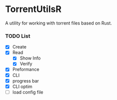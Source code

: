 # TorrentUtilsR

A utility for working with torrent files based on Rust.

### TODO List

- [x] Create
- [x] Read
  - [x] Show Info
  - [x] Verify
- [x] Preformance
- [x] CLI
- [x] progress bar
- [x] CLI optim
- [ ] load config file
